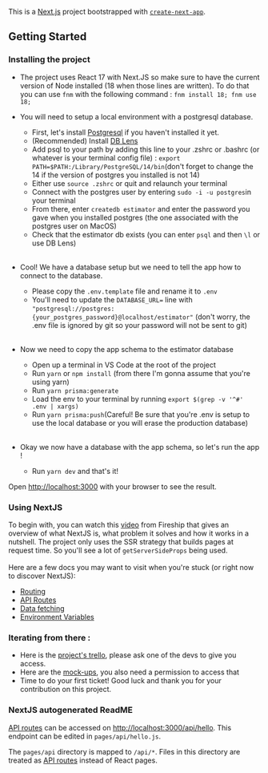 This is a [Next.js](https://nextjs.org/) project bootstrapped with [`create-next-app`](https://github.com/vercel/next.js/tree/canary/packages/create-next-app).

## Getting Started

### Installing the project

- The project uses React 17 with Next.JS so make sure to have the current version of Node installed (18 when those lines are written). To do that you can use `fnm` with the following command : `fnm install 18; fnm use 18;`
- You will need to setup a local environment with a postgresql database.
  - First, let's install [Postgresql](https://www.postgresql.org/download/) if you haven't installed it yet.
  - (Recommended) Install [DB Lens](https://dblens.app/)
  - Add psql to your path by adding this line to your .zshrc or .bashrc (or whatever is your terminal config file) : `export PATH=$PATH:/Library/PostgreSQL/14/bin`(don't forget to change the 14 if the version of postgres you installed is not 14)
  - Either use `source .zshrc` or quit and relaunch your terminal
  - Connect with the postgres user by entering `sudo -i -u postgres`in your terminal
  - From there, enter `createdb estimator` and enter the password you gave when you installed postgres (the one associated with the postgres user on MacOS)
  - Check that the estimator db exists (you can enter `psql` and then `\l` or use DB Lens)
<br/><br/>

- Cool! We have a database setup but we need to tell the app how to connect to the database. 
  - Please copy the `.env.template` file and rename it to `.env`
  - You'll need to update the `DATABASE_URL=` line with `"postgresql://postgres:{your_postgres_password}@localhost/estimator"` (don't worry, the .env file is ignored by git so your password will not be sent to git)
<br/><br/>

- Now we need to copy the app schema to the estimator database
  - Open up a terminal in VS Code at the root of the project
  - Run `yarn` or `npm install` (from there I'm gonna assume that you're using yarn)
  - Run `yarn prisma:generate`
  - Load the env to your terminal by running `export $(grep -v '^#' .env | xargs)`
  - Run `yarn prisma:push`(Careful! Be sure that you're .env is setup to use the local database or you will erase the production database)
<br/><br/>

- Okay we now have a database with the app schema, so let's run the app ! 
  - Run `yarn dev` and that's it!

Open [http://localhost:3000](http://localhost:3000) with your browser to see the result.

### Using NextJS
To begin with, you can watch this [video](https://www.youtube.com/watch?v=Sklc_fQBmcs&ab_channel=Fireship) from Fireship that gives an overview of what NextJS is, what problem it solves and how it works in a nutshell. 
The project only uses the SSR strategy that builds pages at request time. So you'll see a lot of `getServerSideProps` being used.  
<br/>Here are a few docs you may want to visit when you're stuck (or right now to discover NextJS):
- [Routing](https://nextjs.org/docs/routing/introduction)
- [API Routes](https://nextjs.org/docs/api-routes/introduction)
- [Data fetching](https://nextjs.org/docs/basic-features/data-fetching/overview)
- [Environment Variables](https://nextjs.org/docs/basic-features/environment-variables)

### Iterating from there :
- Here is the [project's trello](https://trello.com/b/mJX1Ehya/projet-bdc), please ask one of the devs to give you access.
- Here are the [mock-ups](https://whimsical.com/outil-delivery-EAhQr3Pg1wHMdp2d6yLhBy), you also need a permission to access that
- Time to do your first ticket! Good luck and thank you for your contribution on this project.

### NextJS autogenerated ReadME
[API routes](https://nextjs.org/docs/api-routes/introduction) can be accessed on [http://localhost:3000/api/hello](http://localhost:3000/api/hello). This endpoint can be edited in `pages/api/hello.js`.

The `pages/api` directory is mapped to `/api/*`. Files in this directory are treated as [API routes](https://nextjs.org/docs/api-routes/introduction) instead of React pages.
